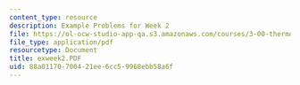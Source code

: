```yaml
---
content_type: resource
description: Example Problems for Week 2
file: https://ol-ocw-studio-app-qa.s3.amazonaws.com/courses/3-00-thermodynamics-of-materials-fall-2002/88a01170700421ee6cc59968ebb58a6f_exweek2.PDF
file_type: application/pdf
resourcetype: Document
title: exweek2.PDF
uid: 88a01170-7004-21ee-6cc5-9968ebb58a6f
---
```

